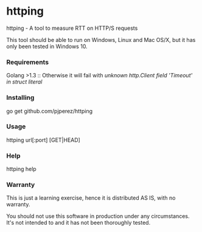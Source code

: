 # httping
httping - A tool to measure RTT on HTTP/S requests 

This tool should be able to run on Windows, Linux and Mac OS/X, but it has only been tested in Windows 10.

### Requirements
Golang >1.3 ::  Otherwise it will fail with *unknown http.Client field 'Timeout' in struct literal*

### Installing
go get github.com/pjperez/httping

### Usage
httping url[:port] [GET|HEAD]

### Help
httping help

### Warranty
This is just a learning exercise, hence it is distributed AS IS, with no warranty.

You should not use this software in production under any circumstances. It's not intended to and it has not been thoroughly tested.
